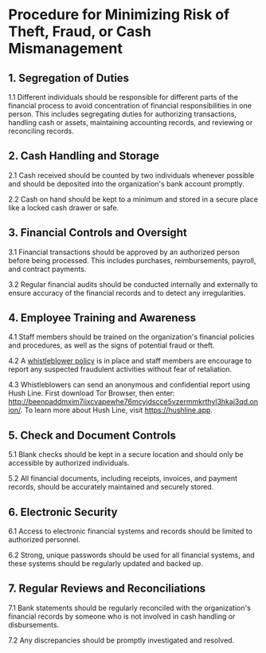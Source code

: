 # Procedure for Minimizing Risk of Theft, Fraud, or Cash Mismanagement

## 1. Segregation of Duties

1.1 Different individuals should be responsible for different parts of the financial process to avoid concentration of financial responsibilities in one person. This includes segregating duties for authorizing transactions, handling cash or assets, maintaining accounting records, and reviewing or reconciling records.

## 2. Cash Handling and Storage

2.1 Cash received should be counted by two individuals whenever possible and should be deposited into the organization's bank account promptly.

2.2 Cash on hand should be kept to a minimum and stored in a secure place like a locked cash drawer or safe.

## 3. Financial Controls and Oversight

3.1 Financial transactions should be approved by an authorized person before being processed. This includes purchases, reimbursements, payroll, and contract payments.

3.2 Regular financial audits should be conducted internally and externally to ensure accuracy of the financial records and to detect any irregularities.

## 4. Employee Training and Awareness

4.1 Staff members should be trained on the organization's financial policies and procedures, as well as the signs of potential fraud or theft.

4.2 A [whistleblower policy](https://github.com/scidsg/business-resources/blob/main/Policies%20%26%20Procedures/Whistleblower%20Policy.md) is in place and staff members are encourage to report any suspected fraudulent activities without fear of retaliation.

4.3 Whistleblowers can send an anonymous and confidential report using Hush Line. First download Tor Browser, then enter: http://beenpaddmxim7iixcvapewhe76mcyjdscce5vzermmkrthyl3hkaj3qd.onion/. To learn more about Hush Line, visit https://hushline.app.
## 5. Check and Document Controls

5.1 Blank checks should be kept in a secure location and should only be accessible by authorized individuals.

5.2 All financial documents, including receipts, invoices, and payment records, should be accurately maintained and securely stored.

## 6. Electronic Security

6.1 Access to electronic financial systems and records should be limited to authorized personnel.

6.2 Strong, unique passwords should be used for all financial systems, and these systems should be regularly updated and backed up.

## 7. Regular Reviews and Reconciliations

7.1 Bank statements should be regularly reconciled with the organization's financial records by someone who is not involved in cash handling or disbursements.

7.2 Any discrepancies should be promptly investigated and resolved.
